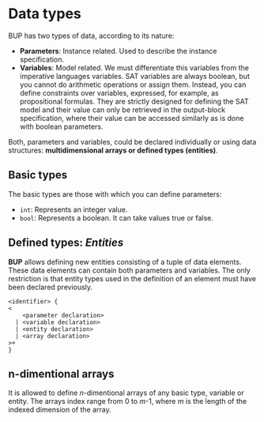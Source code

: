 # Data types

BUP has two types of data, according to its nature:
- **Parameters**: Instance related. Used to describe the instance specification.
- **Variables**: Model related. We must differentiate this variables from the imperative languages variables. SAT variables are always boolean, but you cannot do arithmetic operations or assign them. Instead, you can define constraints over variables, expressed, for example, as propositional formulas. They are strictly designed for defining the SAT model and their value can only be retrieved in the output-block specification, where their value can be accessed similarly as is done with boolean parameters.

Both, parameters and variables, could be declared individually or using data structures: **multidimensional arrays or defined types (entities)**.

## Basic types

The basic types are those with which you can define parameters: 

- `int`: Represents an integer value.
- `bool`: Represents a boolean. It can take values true or false.

## Defined types: *Entities*

**BUP** allows defining new entities consisting of a tuple of data elements. These data elements can contain both parameters and variables. The only restriction is that entity types used in the definition of an element must have been declared previously.

```
<identifier> {
<
    <parameter declaration>
  | <variable declaration>
  | <entity declaration>
  | <array declaration>
>+
}
```

## n-dimentional arrays

It is allowed to define *n*-dimentional arrays of any basic type, variable or entity. The arrays index range from 0 to *m*-1, where *m* is the length of the indexed dimension of the array.


